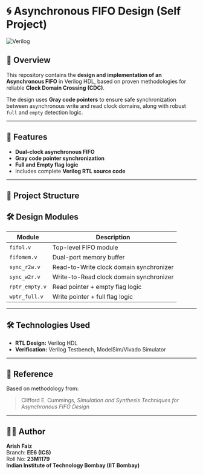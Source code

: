 # 🌀 Asynchronous FIFO Design (Self Project)

![Verilog](https://img.shields.io/badge/HDL-Verilog-blue.svg)

## 📜 Overview
This repository contains the **design and implementation of an Asynchronous FIFO** in Verilog HDL, based on proven methodologies for reliable **Clock Domain Crossing (CDC)**.

The design uses **Gray code pointers** to ensure safe synchronization between asynchronous write and read clock domains, along with robust `full` and `empty` detection logic.

---

## 🚀 Features
- **Dual-clock asynchronous FIFO**
- **Gray code pointer synchronization**
- **Full and Empty flag logic**
- Includes complete **Verilog RTL source code**

---

## 📂 Project Structure

## 🛠️ Design Modules
| Module        | Description |
|---------------|-------------|
| `fifol.v`     | Top-level FIFO module |
| `fifomem.v`   | Dual-port memory buffer |
| `sync_r2w.v`  | Read-to-Write clock domain synchronizer |
| `sync_w2r.v`  | Write-to-Read clock domain synchronizer |
| `rptr_empty.v`| Read pointer + empty flag logic |
| `wptr_full.v` | Write pointer + full flag logic |


---

## 🛠 Technologies Used
- **RTL Design:** Verilog HDL  
- **Verification:** Verilog Testbench, ModelSim/Vivado Simulator  


---
## 📖 Reference
Based on methodology from:  
> Clifford E. Cummings, *Simulation and Synthesis Techniques for Asynchronous FIFO Design*


---

## 👨‍💻 Author
**Arish Faiz**  
Branch: **EE6 (ICS)**  
Roll No: **23M1179**  
**Indian Institute of Technology Bombay (IIT Bombay)**
